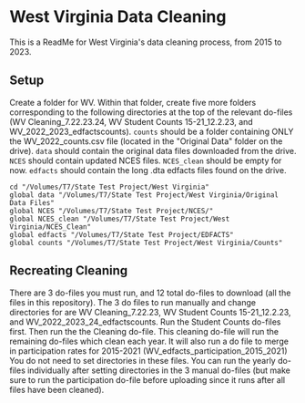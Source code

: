 # West Virginia Data Cleaning

This is a ReadMe for West Virginia's data cleaning process, from 2015 to 2023.

## Setup

Create a folder for WV. Within that folder, create five more folders corresponding to the following directories at the top of the relevant do-files (WV Cleaning_7.22.23.24, WV Student Counts 15-21_12.2.23, and WV_2022_2023_edfactscounts). `counts` should be a folder containing ONLY the WV_2022_counts.csv file (located in the "Original Data" folder on the drive). `data` should contain the original data files downloaded from the drive. `NCES` should contain updated NCES files. `NCES_clean` should be empty for now. `edfacts` should contain the long .dta edfacts files found on the drive.

```
cd "/Volumes/T7/State Test Project/West Virginia"
global data "/Volumes/T7/State Test Project/West Virginia/Original Data Files"
global NCES "/Volumes/T7/State Test Project/NCES/"
global NCES_clean "/Volumes/T7/State Test Project/West Virginia/NCES_Clean"
global edfacts "/Volumes/T7/State Test Project/EDFACTS"
global counts "/Volumes/T7/State Test Project/West Virginia/Counts"
```

## Recreating Cleaning
There are 3 do-files you must run, and 12 total do-files to download (all the files in this repository). The 3 do files to run manually and change directories for are WV Cleaning_7.22.23, WV Student Counts 15-21_12.2.23, and WV_2022_2023_24_edfactscounts. Run the Student Counts do-files first. Then run the the Cleaning do-file. This cleaning do-file will run the remaining do-files which clean each year. It will also run a do file to merge in participation rates for 2015-2021 (WV_edfacts_participation_2015_2021) You do not need to set directories in these files. You can run the yearly do-files individually after setting directories in the 3 manual do-files (but make sure to run the participation do-file before uploading since it runs after all files have been cleaned).

